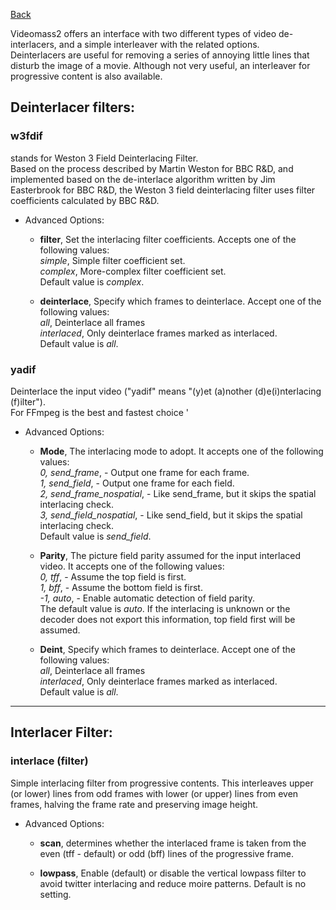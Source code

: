 [Back](../videomass2_use.md)

Videomass2 offers an interface with two different types of video de-interlacers, and a simple interleaver with the related options.   
Deinterlacers are useful for removing a series of annoying little lines that disturb the image of a movie.
Although not very useful, an interleaver for progressive content is also available.

## Deinterlacer filters:

### w3fdif 
stands for Weston 3 Field Deinterlacing Filter.   
Based on the process described by Martin Weston for BBC R&D, and implemented based on the de-interlace algorithm written 
by Jim Easterbrook for BBC R&D, the Weston 3 field deinterlacing filter uses filter coefficients calculated by BBC R&D.

- Advanced Options:
  - **filter**, Set the interlacing filter coefficients. Accepts one of the following values:   
                        *simple*, Simple filter coefficient set.   
                        *complex*, More-complex filter coefficient set.   
                         Default value is *complex*.   
                                                 
  - **deinterlace**, Specify which frames to deinterlace. Accept one of the following values:   
                        *all*, Deinterlace all frames   
                        *interlaced*, Only deinterlace frames marked as interlaced.   
                         Default value is *all*.   


### yadif 
Deinterlace the input video ("yadif" means "(y)et (a)nother (d)e(i)nterlacing (f)ilter").   
For FFmpeg is the best and fastest choice '

- Advanced Options:
  - **Mode**, The interlacing mode to adopt. It accepts one of the following values:   
           *0, send_frame*, - Output one frame for each frame.   
           *1, send_field*, - Output one frame for each field.   
           *2, send_frame_nospatial*, - Like send_frame, but it skips the spatial interlacing check.   
           *3, send_field_nospatial*, - Like send_field, but it skips the spatial interlacing check.   
            Default value is *send_field*.   

  - **Parity**, The picture field parity assumed for the input interlaced video. It accepts one of the following values:   
            *0, tff*, - Assume the top field is first.   
            *1, bff*, - Assume the bottom field is first.   
            *-1, auto*, - Enable automatic detection of field parity.      
             The default value is *auto*. If the interlacing is unknown or the decoder does not export this information, 
             top field first will be assumed.

  - **Deint**, Specify which frames to deinterlace. Accept one of the following values:   
                        *all*, Deinterlace all frames   
                        *interlaced*, Only deinterlace frames marked as interlaced.   
                         Default value is *all*.

-----------------------
## Interlacer Filter:

### interlace (filter)
Simple interlacing filter from progressive contents. This interleaves upper (or lower) lines from odd 
frames with lower (or upper) lines from even frames, halving the frame rate and preserving image height.

- Advanced Options:

  - **scan**, determines whether the interlaced frame is taken from the even (tff - default) or odd (bff) lines of the 
  progressive frame.
  
  - **lowpass**, Enable (default) or disable the vertical lowpass filter to avoid twitter interlacing and reduce moire 
  patterns. Default is no setting.
